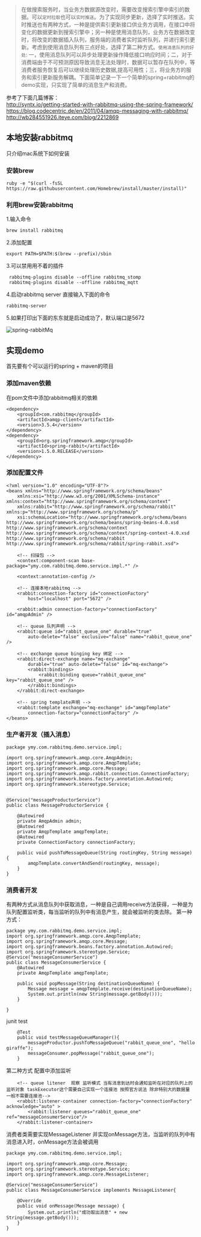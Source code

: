 > 在做搜索服务时，当业务方数据源改变时，需要改变搜索引擎中索引的数据。可以`定时拉取`也可以`实时推送`。为了实现同步更新，选择了实时推送。实时推送也有两种方式，一种是提供索引更新接口供业务方调用，在接口中将变化的数据更新到搜索引擎中；另一种是使用消息队列，业务方在数据改变时，将改变的数据插入队列，服务端的消费者实时监听队列，并进行索引更新。考虑到使用消息队列有三点好处，选择了第二种方式。`使用消息队列的好处`: 一，使用消息队列可以异步处理更新操作降低接口响应时间；二，对于消费端由于不可预测原因导致消息无法处理时，数据可以暂存在队列中，等消费者服务恢复后可以继续处理历史数据,提高可用性；三，将业务方的服务和索引更新服务解耦。下面简单记录一下一个简单的spring+rabbitmq的demo实现，只实现了简单的消息生产和消费。

参考了下面几篇博客：   
http://syntx.io/getting-started-with-rabbitmq-using-the-spring-framework/
https://blog.codecentric.de/en/2011/04/amqp-messaging-with-rabbitmq/
http://wb284551926.iteye.com/blog/2212869

<!-- more -->
## 本地安装rabbitmq
只介绍mac系统下如何安装
### 安装brew

```
ruby -e "$(curl -fsSL https://raw.githubusercontent.com/Homebrew/install/master/install)"
```
### 利用brew安装rabbitmq
1.输入命令

```
brew install rabbitmq
```
2.添加配置

```
export PATH=$PATH:$(brew --prefix)/sbin
```
3.可以禁用用不着的插件

```
 rabbitmq-plugins disable --offline rabbitmq_stomp
 rabbitmq-plugins disable --offline rabbitmq_mqtt
```

4.启动rabbitmq server 直接输入下面的命令

```
rabbitmq-server
```
5.如果打印出下面的东东就是启动成功了，默认端口是5672

![spring-rabbitMq](/images/spring-rabbit.jpg)

## 实现demo
首先要有个可以运行的spring + maven的项目
### 添加maven依赖
在pom文件中添加rabbitmq相关的依赖

```
<dependency>
	<groupId>com.rabbitmq</groupId>
	<artifactId>amqp-client</artifactId>
	<version>3.5.4</version>
</dependency>
<dependency>
	<groupId>org.springframework.amqp</groupId>
	<artifactId>spring-rabbit</artifactId>
	<version>1.5.0.RELEASE</version>
</dependency>
```
### 添加配置文件

```
<?xml version="1.0" encoding="UTF-8"?>
<beans xmlns="http://www.springframework.org/schema/beans"
	xmlns:xsi="http://www.w3.org/2001/XMLSchema-instance" xmlns:context="http://www.springframework.org/schema/context"
	xmlns:rabbit="http://www.springframework.org/schema/rabbit" xmlns:p="http://www.springframework.org/schema/p"
	xsi:schemaLocation="http://www.springframework.org/schema/beans
http://www.springframework.org/schema/beans/spring-beans-4.0.xsd http://www.springframework.org/schema/context http://www.springframework.org/schema/context/spring-context-4.0.xsd http://www.springframework.org/schema/rabbit http://www.springframework.org/schema/rabbit/spring-rabbit.xsd">

	<!-- 扫描包 -->
	<context:component-scan base-package="ymy.com.rabbitmq.demo.service.impl.*" />

	<context:annotation-config />

	<!-- 连接本地rabbitmq -->
	<rabbit:connection-factory id="connectionFactory"
		host="localhost" port="5672" />

	<rabbit:admin connection-factory="connectionFactory" id="amqpAdmin" />

	<!-- queue 队列声明 -->
	<rabbit:queue id="rabbit_queue_one" durable="true"
		auto-delete="false" exclusive="false" name="rabbit_queue_one" />

	<!-- exchange queue binging key 绑定 -->
	<rabbit:direct-exchange name="mq-exchange"
		durable="true" auto-delete="false" id="mq-exchange">
		<rabbit:bindings>
			<rabbit:binding queue="rabbit_queue_one" key="rabbit_queue_one" />
		</rabbit:bindings>
	</rabbit:direct-exchange>

	<!-- spring template声明 -->
	<rabbit:template exchange="mq-exchange" id="amqpTemplate"
		connection-factory="connectionFactory" />
</beans>
```
### 生产者开发（插入消息）

```
package ymy.com.rabbitmq.demo.service.impl;

import org.springframework.amqp.core.AmqpAdmin;
import org.springframework.amqp.core.AmqpTemplate;
import org.springframework.amqp.core.Message;
import org.springframework.amqp.rabbit.connection.ConnectionFactory;
import org.springframework.beans.factory.annotation.Autowired;
import org.springframework.stereotype.Service;


@Service("messageProductorService")
public class MessageProductorService {

	@Autowired
	private AmqpAdmin admin;
	@Autowired
	private AmqpTemplate amqpTemplate;
	@Autowired
	private ConnectionFactory connectionFactory;

	public void pushToMessageQueue(String routingKey, String message) {
		amqpTemplate.convertAndSend(routingKey, message);
	}
}

```
### 消费者开发
有两种方式从消息队列中获取消息，一种是自己调用receive方法获得，一种是为队列配置监听类，每当监听的队列中有消息产生，就会被监听的类去除。
第一种方式：

```
package ymy.com.rabbitmq.demo.service.impl;
import org.springframework.amqp.core.AmqpTemplate;
import org.springframework.amqp.core.Message;
import org.springframework.beans.factory.annotation.Autowired;
import org.springframework.stereotype.Service;
@Service("messageConsumerService")
public class MessageConsumerService {
	@Autowired
	private AmqpTemplate amqpTemplate;
	
	public void popMessage(String destinationQueueName) {
		Message message = amqpTemplate.receive(destinationQueueName);
		System.out.println(new String(message.getBody()));
	}

}
```
junit test

```
	@Test
	public void testMessageQueueManager(){
        messageProductor.pushToMessageQueue("rabbit_queue_one", "hello giraffe");
        messageConsumer.popMessage("rabbit_queue_one");
	}
```

第二种方式
配置中添加监听

```
	<!-- queue litener  观察 监听模式 当有消息到达时会通知监听在对应的队列上的监听对象 taskExecutor这个需要自己实现一个连接池 按照官方说法 除非特别大的数据量 一般不需要连接池-->
    <rabbit:listener-container connection-factory="connectionFactory" acknowledge="auto" >
        <rabbit:listener queues="rabbit_queue_one" ref="messageConsumerService"/>
    </rabbit:listener-container> 
```
消费者类需要实现MessageListener 并实现onMessage方法，当监听的队列中有消息进入时，onMessage方法会被调用

```
package ymy.com.rabbitmq.demo.service.impl;

import org.springframework.amqp.core.Message;
import org.springframework.stereotype.Service;
import org.springframework.amqp.core.MessageListener;

@Service("messageConsumerService")
public class MessageConsumerService implements MessageListener{

	@Override
	public void onMessage(Message message) {
		System.out.println("成功取出消息" + new String(message.getBody()));
	}
}
```
